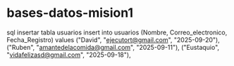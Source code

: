 # bases-datos-mision1

sql insertar tabla usuarios
insert into usuarios (Nombre, Correo_electronico, Fecha_Registro) values ("David", "ejecutort@gmail.com", "2025-09-20"),
("Ruben", "amantedelacomida@gmail.com", "2025-09-11"),
("Eustaquio", "vidafelizasd@gmail.com", "2025-09-18"),
